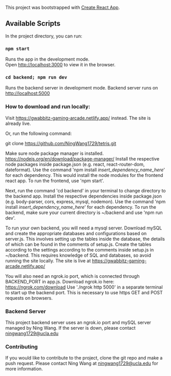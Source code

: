 This project was bootstrapped with [Create React App](https://github.com/facebook/create-react-app).

## Available Scripts

In the project directory, you can run:

### `npm start`

Runs the app in the development mode.<br />
Open [http://localhost:3000](http://localhost:3000) to view it in the browser.

### `cd backend; npm run dev`

Runs the backend server in development mode.
Backend server runs on [http://localhost:5000](http://localhost:5000)

### How to download and run locally:

Visit https://gwabbitz-gaming-arcade.netlify.app/ instead. The site is already live.

Or, run the following command:

git clone https://github.com/NingWang1729/tetris.git

Make sure node package manager is installed. https://nodejs.org/en/download/package-manager/
Install the respective node packages inside package.json (e.g. react, react-router-dom, dateformat).
Use the command 'npm install *insert_dependency_name_here*' for each dependency.
This would install the node modules for the frontend react app.
To run the frontend, use 'npm start'.

Next, run the command 'cd backend' in your terminal to change directory to the backend app.
Install the respective dependencies inside package.json (e.g. body-parser, cors, express, mysql, nodemon).
Use the command 'npm install *insert_dependency_name_here*' for each dependency.
To run the backend, make sure your current directory is ~/backend and use 'npm run dev'.

To run your own backend, you will need a mysql server. Download mySQL and create the appropriate databases and configurations based on server.js.
This involves setting up the tables inside the database, the details of which can be found in the comments of setup.js. Create the tables according
to the settings according to the comments inside setup.js in ~/backend. This requires knowledge of SQL and databases, so avoid running the site locally.
The site is live at https://gwabbitz-gaming-arcade.netlify.app/

You will also need an ngrok.io port, which is connected through BACKEND_PORT in app.js. Download ngrok.io here: https://ngrok.com/download
Use './ngrok http 5000' in a separate terminal to start up the backend port. This is necessary to use https GET and POST requests on browsers.

### Backend Server

This project backend server uses an ngrok.io port and mySQL server managed by Ning Wang.
If the server is down, please contact ningwang1729@ucla.edu

### Contributing

If you would like to contribute to the project, clone the git repo and make a push request. Please contact Ning Wang at ningwang1729@ucla.edu for more information.
